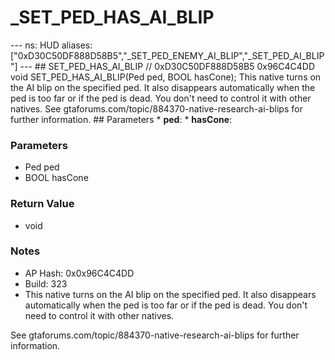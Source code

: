 # _SET_PED_HAS_AI_BLIP

--- ns: HUD aliases: ["0xD30C50DF888D58B5","_SET_PED_ENEMY_AI_BLIP","_SET_PED_AI_BLIP"] --- ## SET_PED_HAS_AI_BLIP  // 0xD30C50DF888D58B5 0x96C4C4DD void SET_PED_HAS_AI_BLIP(Ped ped, BOOL hasCone);  This native turns on the AI blip on the specified ped. It also disappears automatically when the ped is too far or if the ped is dead. You don't need to control it with other natives. See gtaforums.com/topic/884370-native-research-ai-blips for further information.  ## Parameters * **ped**: * **hasCone**:

### Parameters
* Ped ped
* BOOL hasCone

### Return Value
* void

### Notes
* AP Hash: 0x0x96C4C4DD
* Build: 323
* This native turns on the AI blip on the specified ped. It also disappears automatically when the ped is too far or if the ped is dead. You don't need to control it with other natives.

See gtaforums.com/topic/884370-native-research-ai-blips for further information.

